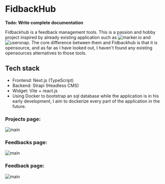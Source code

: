 # FidbackHub

**Todo: Write complete documentation**

Fidbackhub is a feedback management tools.
This is a passion and hobby project inspired by already existing application such as ![marker.io](https://marker.io/) and ![usersnap](https://usersnap.com/).
The core difference between them and Fidbackhub is that it is opensource, and as far as I have looked out, I haven't found any existing opensources alternatives to those tools.

## Tech stack

- Frontend: Next.js (TypeScript)
- Backend: Strapi (Headless CMS)
- Widget: Vite + react.js
- Using Docker to bootstrap an sql database while the application is in his early development, I aim to dockerize every part of the application in the future.

### Projects page:
![main](https://i.gyazo.com/527b0b85164622919497bc8abe1effcb.png)
### Feedbacks page:
![main](https://i.gyazo.com/767fd2d6c4a30cc65891cc1fedb0fa9f.png)
### Feedback page:
![main](https://i.gyazo.com/0db708588d03445a2fcec37713ebec81.png)